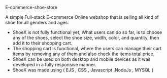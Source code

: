 E-commerce-shoe-store

A simple Full-stack E-commerce Online webshop that is selling all kind of shoe for all genders and ages.
* ShoeX is not fully functional yet, What users can do so far, is to choose any of the shoes, select the shoe size, width, color, and quantity, then add it to their shopping cart.
* The shopping cart is functional, where the users can manage their cart items by removing any of them and also check the items total price.
* ShoeX can be used on both desktop and mobile devices as it was developed in a fully responsive manner.
* ShoeX was made using ( EJS , CSS , Javascript ,NodeJs , MYSQL )
